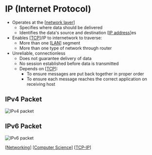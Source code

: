 # IP (Internet Protocol)

- Operates at the [[network layer]]
  - Specifies where data should be delivered
  - Identifies the data's source and destination [[IP address]]es
- Enables [[TCP]]/IP to internetwork to traverse:
  - More than one [[LAN]] segment
  - More than one type of network through router
- Unreliable, connectionless
  - Does not guarantee delivery of data
  - No session established before data is transmitted
  - Depends on [[TCP]]:
    - To ensure messages are put back together in proper order
    - To ensure each message reaches the correct application on receiving host

## IPv4 Packet

![IPv4 packet](/assets/second-brain/2020-09-29-17-40-14.png)

## IPv6 Packet

![IPv6 packet](/assets/second-brain/2020-09-29-17-40-40.png)

[[Networking]] [[Computer Science]] [[TCP-IP]]

[//begin]: # "Autogenerated link references for markdown compatibility"
[network layer]: network-layer "Network Layer (Layer 3)"
[IP address]: ip-address "IP Address"
[TCP]: tcp "TCP (Transmission Control Protocol)"
[LAN]: lan "LAN (Local Area Network)"
[TCP]: tcp "TCP (Transmission Control Protocol)"
[Networking]: networking "Networking"
[Computer Science]: computer-science "Computer Science"
[TCP-IP]: tcp-ip "TCP/IP"
[//end]: # "Autogenerated link references"